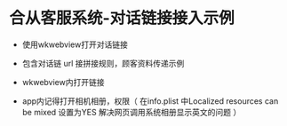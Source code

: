 # 合从客服系统-对话链接接入示例

- 使用wkwebview打开对话链接

- 包含对话链 url 接拼接规则，顾客资料传递示例

- wkwebview内打开链接

- app内记得打开相机相册，权限（ 在info.plist 中Localized resources can be mixed 设置为YES 解决网页调用系统相册显示英文的问题 ）



